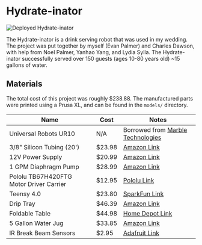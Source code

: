 # Hydrate-inator

![Deployed Hydrate-inator](https://github.com/evan-palmer/wedding-bot/blob/main/media/deployment.gif)

The Hydrate-inator is a drink serving robot that was used in my 
wedding. The project was put together by myself (Evan Palmer) and 
Charles Dawson, with help from Noel Palmer, Yanhao Yang, and Lydia 
Sylla. The Hydrate-inator successfully served over 150 guests (ages 
10-80 years old) ~15 gallons of water.

## Materials

The total cost of this project was roughly $238.88. The manufactured parts
were printed using a Prusa XL, and can be found in the `models/` directory.

| Name | Cost | Notes |
| ---- | ---- | ----- |
| Universal Robots UR10 | N/A | Borrowed from [Marble Technologies](https://www.seemarble.com/) |
| 3/8" Silicon Tubing (20') | $23.98 | [Amazon Link](https://www.amazon.com/dp/B089YGDB55) |
| 12V Power Supply | $20.99 | [Amazon Link](https://www.amazon.com/dp/B07MXXXBV8) |
| 1 GPM Diaphragm Pump | $28.99 | [Amazon Link](https://www.amazon.com/dp/B01N75ZIXF) |
| Pololu TB67H420FTG Motor Driver Carrier | $12.95 | [Pololu Link](https://www.pololu.com/product/2999) |
| Teensy 4.0 | $23.80 | [SparkFun Link](https://www.sparkfun.com/teensy-4-0.html) |
| Drip Tray | $46.39 | [Amazon Link](https://www.amazon.com/Kegco-KC-DP-125-Surface-Stainless/dp/B06WP5R2KD?sr=8-2) |
| Foldable Table | $44.98 | [Home Depot Link](https://www.homedepot.com/p/Lifetime-4-ft-One-Hand-Adjustable-Height-Fold-in-Half-Resin-Table-Almond-80943/322152748) |
| 5 Gallon Water Jug | $33.85 | [Amazon Link](https://www.amazon.com/Gallon-Plastic-Crown-Bottle-Container/dp/B01LZQFIFO?sr=8-3) |
| IR Break Beam Sensors | $2.95 | [Adafruit Link](https://www.adafruit.com/product/2167) |